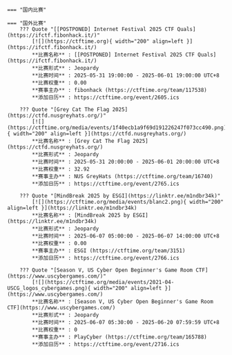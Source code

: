     === "国内比赛"
    
    === "国外比赛"
        ??? Quote "[[POSTPONED] Internet Festival 2025 CTF Quals](https://ifctf.fibonhack.it/)"  
            [![](https://ctftime.org){ width="200" align=left }](https://ifctf.fibonhack.it/)  
            **比赛名称** : [[POSTPONED] Internet Festival 2025 CTF Quals](https://ifctf.fibonhack.it/)  
            **比赛形式** : Jeopardy  
            **比赛时间** : 2025-05-31 19:00:00 - 2025-06-01 19:00:00 UTC+8  
            **比赛权重** : 0.00  
            **赛事主办** : fibonhack (https://ctftime.org/team/117538)  
            **添加日历** : https://ctftime.org/event/2605.ics  
            
        ??? Quote "[Grey Cat The Flag 2025](https://ctfd.nusgreyhats.org/)"  
            [![](https://ctftime.org/media/events/1f40ecb1a9f69d191226247f073cc490.png){ width="200" align=left }](https://ctfd.nusgreyhats.org/)  
            **比赛名称** : [Grey Cat The Flag 2025](https://ctfd.nusgreyhats.org/)  
            **比赛形式** : Jeopardy  
            **比赛时间** : 2025-05-31 20:00:00 - 2025-06-01 20:00:00 UTC+8  
            **比赛权重** : 32.92  
            **赛事主办** : NUS GreyHats (https://ctftime.org/team/16740)  
            **添加日历** : https://ctftime.org/event/2765.ics  
            
        ??? Quote "[MindBreak 2025 by ESGI](https://linktr.ee/m1ndbr34k)"  
            [![](https://ctftime.org/media/events/blanc2.png){ width="200" align=left }](https://linktr.ee/m1ndbr34k)  
            **比赛名称** : [MindBreak 2025 by ESGI](https://linktr.ee/m1ndbr34k)  
            **比赛形式** : Jeopardy  
            **比赛时间** : 2025-06-07 05:00:00 - 2025-06-07 14:00:00 UTC+8  
            **比赛权重** : 0.00  
            **赛事主办** : ESGI (https://ctftime.org/team/3151)  
            **添加日历** : https://ctftime.org/event/2766.ics  
            
        ??? Quote "[Season V, US Cyber Open Beginner's Game Room CTF](https://www.uscybergames.com/)"  
            [![](https://ctftime.org/media/events/2021-04-USCG_logos_cybergames.png){ width="200" align=left }](https://www.uscybergames.com/)  
            **比赛名称** : [Season V, US Cyber Open Beginner's Game Room CTF](https://www.uscybergames.com/)  
            **比赛形式** : Jeopardy  
            **比赛时间** : 2025-06-07 05:30:00 - 2025-06-20 07:59:59 UTC+8  
            **比赛权重** : 0  
            **赛事主办** : PlayCyber (https://ctftime.org/team/165788)  
            **添加日历** : https://ctftime.org/event/2716.ics  
            